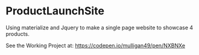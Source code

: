 # ProductLaunchSite
Using materialize and Jquery to make a single page website to showcase 4 products.

See the Working Project at: https://codepen.io/mulligan49/pen/NXBNXe
